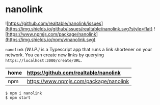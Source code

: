 # nanolink

![https://github.com/realtable/nanolink/issues](https://img.shields.io/github/issues/realtable/nanolink.svg?style=flat)
![https://www.npmjs.com/package/nanolink](https://img.shields.io/npm/v/nanolink.svg)

`nanolink` *(W.I.P.)* is a Typescript app that runs a link shortener on your
network. You can create new links by querying `https://localhost:3000/create/URL`.

| home | https://github.com/realtable/nanolink  |
|:---- |:-------------------------------------- |
| npm  | https://www.npmjs.com/package/nanolink |

    $ npm i nanolink
    $ npm start
